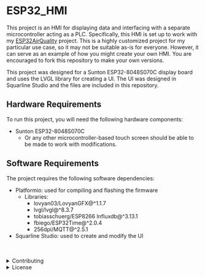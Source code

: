# ESP32_HMI
This project is an HMI for displaying data and interfacing with a separate microcontroller acting as a PLC. Specifically, this HMI is set up to work with my [ESP32AirQuality](https://github.com/hemingerg1/ESP32AirQuality) project. This is a highly customized project for my particular use case, so it may not be suitable as-is for everyone. However, it can serve as an example of how you might create your own HMI. You are encouraged to fork this repository to make your own versions.

This project was designed for a Sunton ESP32-8048S070C display board and uses the LVGL library for creating a UI. The UI was designed in Squarline Studio and the files are included in this repository.

<!--
<p align="center"><img src="images/Home_page.png"></p>
-->

## Hardware Requirements
To run this project, you will need the following hardware components:
-	Sunton ESP32-8048S070C
    -	Or any other microcontroller-based touch screen should be able to be made to work with modifications.
 
## Software Requirements
The project requires the following software dependencies:
- Platformio: used for compiling and flashing the firmware
    - Libraries:
        - lovyan03/LovyanGFX@^1.1.7
        - lvgl/lvgl@^8.3.7
        - tobiasschuerg/ESP8266 Influxdb@^3.13.1
        - fbiego/ESP32Time@^2.0.4
        - 256dpi/MQTT@^2.5.1
- Squarline Studio: used to create and modify the UI


<br>  
<br>  

<details>
<summary> Contributing</summary>  
Contributions to this project are welcome. However, this is a highly customized project for my particular use case. You are encouraged to fork this repository to make your desired changes.
</details>

<details>
<summary> License </summary>
This project is licensed under the GNU General Public License. Feel free to use, modify, and distribute the code for personal or commercial purposes.
</details>
